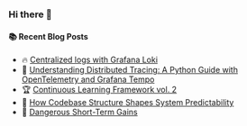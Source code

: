 ### Hi there 👋

<!--
**jorzel/jorzel** is a ✨ _special_ ✨ repository because its `README.md` (this file) appears on your GitHub profile.

Here are some ideas to get you started:

- 🔭 I’m currently working on ...
- 🌱 I’m currently learning ...
- 👯 I’m looking to collaborate on ...
- 🤔 I’m looking for help with ...
- 💬 Ask me about ...
- 📫 How to reach me: ...
- 😄 Pronouns: ...
- ⚡ Fun fact: ...
-->

#### :books: Recent Blog Posts
<!-- BLOGPOSTS:START -->
 - 🔥 [Centralized logs with Grafana Loki](https://jorzel.hashnode.dev/centralized-logs-with-grafana-loki)
 - 📰 [Understanding Distributed Tracing: A Python Guide with OpenTelemetry and Grafana Tempo](https://jorzel.hashnode.dev/understanding-distributed-tracing-a-python-guide-with-opentelemetry-and-grafana-tempo)
 - 🏆 [Continuous Learning Framework vol. 2](https://jorzel.hashnode.dev/continuous-learning-framework-vol-2)
 - 🔘 [How Codebase Structure Shapes System Predictability](https://jorzel.hashnode.dev/how-codebase-structure-shapes-system-predictability)
 - 📰 [Dangerous Short-Term Gains](https://jorzel.hashnode.dev/dangerous-short-term-gains)<!-- BLOGPOSTS:END -->